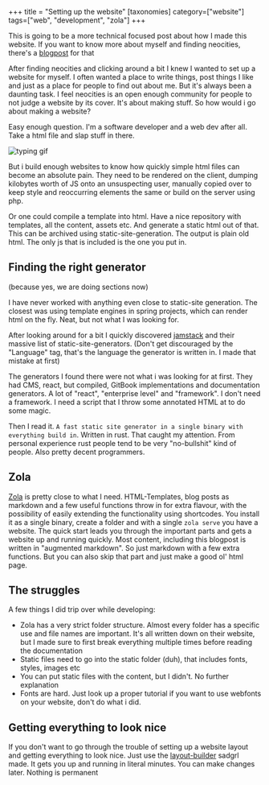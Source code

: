 +++
title = "Setting up the website"
[taxonomies]
category=["website"]
tags=["web", "development", "zola"]
+++

This is going to be a more technical focused post about how I made this website. 
If you want to know more about myself and finding neocities, there's a [blogpost](@/blog/2023-08-17_finding-neocities.md) for that

After finding neocities and clicking around a bit I knew I wanted to set up a website for myself. I often wanted a place to write things, post things I like and just as a place for people to find out about me. 
But it's always been a daunting task. I feel neocities is an open enough community for people to not judge a website by its cover. It's about making stuff. So how would i go about making a website?

Easy enough question. I'm a software developer and a web dev after all. Take a html file and slap stuff in there.

![typing gif](https://gifrific.com/wp-content/uploads/2012/04/bruce-almighty-type.gif)

But i build enough websites to know how quickly simple html files can become an absolute pain. 
They need to be rendered on the client, dumping kilobytes worth of JS onto an unsuspecting user, manually copied over 
to keep style and reoccurring elements the same or build on the server using php.

Or one could compile a template into html. Have a nice repository with templates, all the content, assets etc. And generate a static html out of that.
This can be archived using static-site-generation. The output is plain old html. The only js that is included is the one you put in.

## Finding the right generator
(because yes, we are doing sections now)

I have never worked with anything even close to static-site generation. The closest was using template engines in spring projects, 
which can render html on the fly. Neat, but not what I was looking for.

After looking around for a bit I quickly discovered [jamstack](https://jamstack.org/generators/) and their massive list of static-site-generators. 
(Don't get discouraged by the "Language" tag, that's the language the generator is written in. I made that mistake at first)

The generators I found there were not what i was looking for at first. They had CMS, react, but compiled, GitBook implementations and documentation generators. 
A lot of "react", "enterprise level" and "framework". I don't need a framework. I need a script that I throw some annotated HTML at to do some magic.

Then I read it. `A fast static site generator in a single binary with everything build in`. Written in rust. That caught my attention. 
From personal experience rust people tend to be very "no-bullshit" kind of people. Also pretty decent programmers.

## Zola
[Zola](https://www.getzola.org/) is pretty close to what I need. HTML-Templates, blog posts as markdown and a few useful functions throw in for 
extra flavour, with the possibility of easily extending the functionality using shortcodes. You install it as a single binary, 
create a folder and with a single `zola serve` you have a website. The quick start leads you through the important parts 
and gets a website up and running quickly. Most content, including this blogpost is written in "augmented markdown". 
So just markdown with a few extra functions. But you can also skip that part and just make a good ol' html page.

## The struggles
A few things I did trip over while developing:
- Zola has a very strict folder structure. Almost every folder has a specific use and file names are important. 
    It's all written down on their website, but I made sure to first break everything multiple times before reading the documentation
- Static files need to go into the static folder (duh), that includes fonts, styles, images etc
- You can put static files with the content, but I didn't. No further explanation
- Fonts are hard. Just look up a proper tutorial if you want to use webfonts on your website, don't do what i did.

## Getting everything to look nice
If you don't want to go through the trouble of setting up a website layout and getting everything to look nice. Just use the [layout-builder](https://sadgrl.online/projects/layout-builder) sadgrl made. 
It gets you up and running in literal minutes. You can make changes later. Nothing is permanent
